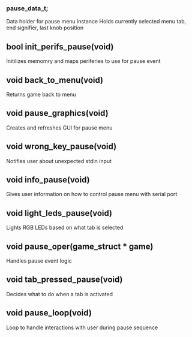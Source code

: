 ### pause_data_t;

Data holder for pause menu instance
Holds currently selected menu tab, end signifier, last knob position


## bool init_perifs_pause(void)

Initilizes memomry and maps periferies to use for pause event

## void back_to_menu(void)

Returns game back to menu

## void pause_graphics(void)

Creates and refreshes GUI for pause menu

## void wrong_key_pause(void)

Notifies user about unexpected stdin input

## void info_pause(void)

Gives user information on how to control pause menu with serial port

## void light_leds_pause(void)

Lights RGB LEDs based on what tab is selected

## void pause_oper(game_struct * game)

Handles pause event logic

## void tab_pressed_pause(void)

Decides what to do when a tab is activated

## void pause_loop(void)

Loop to handle interactions with user during pause sequence

